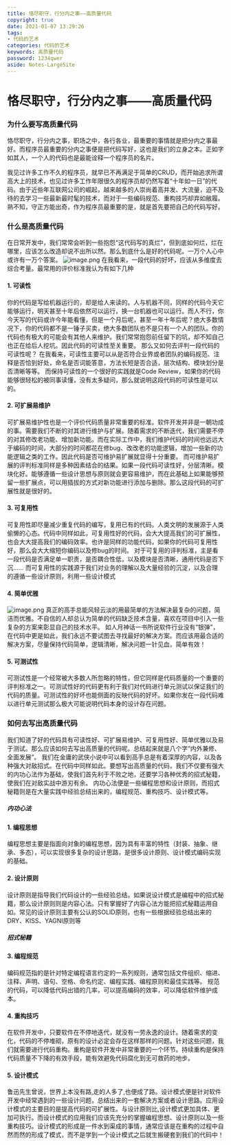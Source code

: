 ```yaml
---
title: 恪尽职守，行分内之事——高质量代码
copyright: true
date: 2021-01-07 13:29:26
tags: 
- 代码的艺术
categories: 代码的艺术
keywords: 高质量代码
password: 1234qwer
aside: Notes-LargeSite
---
```

# 恪尽职守，行分内之事——高质量代码

### 为什么要写高质量代码
恪尽职守，行分内之事，职场之中，各行各业，最重要的事情就是把分内之事最好。而程序员最重要的分内之事便是把代码写好，这也是我们的立身之本。正如字如其人，一个人的代码也是最能诠释一个程序员的名片。
<!--more-->
我见过许多工作不久的程序员，就早已不再满足于简单的CRUD，而开始追求所谓高大上的技术，也见过许多工作年限很久的程序员却仍然写着“十年如一日”的代码。由于近些年互联网公司的崛起，越来越多的人崇尚着高并发、大流量，迫不及待的去学习一些最新最时髦的技术，而对于一些编码规范、重构技巧却弃如敝履。
熟不知，守正方能出奇，作为程序员最重要的是，就是首先要把自己的代码写好。
### 什么是高质量代码
在日常开发中，我们常常会听到一些抱怨“这代码写的真烂”，但到底如何烂，烂在哪里，应该怎么改造却说不出所以然。那么到底什么是好的代码呢。一万个人心中或许有一万个答案。
![image.png](https://cdn.nlark.com/yuque/0/2020/png/479376/1608252226760-be647e7b-9b35-4ae8-a915-d35d82987b74.png#align=left&display=inline&height=450&margin=%5Bobject%20Object%5D&name=image.png&originHeight=588&originWidth=789&size=54730&status=done&style=none&width=604)
在我看来，一段代码的好坏，应该从多维度去综合考量。最常用的评价标准我认为有如下几种
#### 1. 可读性
你的代码是写给机器运行的，却是给人来读的。人与机器不同，同样的代码今天它能够运行，明天甚至十年后依然可以运行，换一台机器也可以运行。而人不行，你今天写的代码或许今年能看懂，但是一个月后呢，甚至一年十年后呢？绝大多数情况下，你的代码都不是一锤子买卖，绝大多数团队也不是只有一个人的团队。你的代码也有极大的可能会有其他人来维护。我们常常抱怨前任留下的坑，却不知自己也正在给后人挖坑。因此代码的可读性至关重要。
那么又如何去评判一段代码的可读性呢？
在我看来，可读性主要可以从是否符合业界或者团队的编码规范、注释是否恰到好处，命名是否词能答意，方法长短是否合适，层次结构、模块划分是否清晰等等。
而保持可读性的一个很好的实践就是Code Review，如果你的代码能够很轻松的被同事读懂，没有太多疑问，那么就说明这段代码的可读性是可以的。

#### 2. 可扩展易维护
可扩展易维护性也是一个评价代码质量非常重要的标准。软件开发并非是一朝功成的事。需要我们不断的对其进行维护与扩展。随着需求的不断迭代，我们需要不停的对其修改老功能、增加新功能。而在实际工作中，我们维护代码的时间也远远大于编码的时间，大部分的时间都花在修bug、改改老的功能逻辑，增加一些新的功能逻辑之类的工作。因此代码是否可维护易扩展就显得十分重要。
而可维护易扩展的评判标准同样是多种因素结合的结果。如果一段代码可读性好，分层清晰。模块化好。能够遵循一些设计思想与原则就会更容易维护，而在此基础上如果能够预留一些扩展点，可以用插拔的方式对新功能进行添加与删除。那么这段代码的可扩展性就是很好的。
#### 3. 可复用性
可复用性即尽量减少重复代码的编写，复用已有的代码。人类文明的发展源于人类偷懒的心态。代码中同样如此，可复用性好的代码，会大大提高我们的可扩展性，也会大大提高我们的编码效率。也许是同样的功能代码，如果你的代码可复用性好，那么会大大缩短你编码以及修bug的时间。
对于可复用的评判标准，主是看一段代码是否满足单一职责，是否耦合性低，以及模块是否清晰，通用代码是否下沉......
而可复用性的实践源于我们对业务的理解以及大量经验的沉淀，以及合理的遵循一些设计原则，利用一些设计模式
#### 4. 简单优雅
![image.png](https://cdn.nlark.com/yuque/0/2020/png/479376/1608255320050-1dc2cb91-5f51-4705-b4c0-20bceeaf8c7b.png#align=left&display=inline&height=394&margin=%5Bobject%20Object%5D&name=image.png&originHeight=455&originWidth=609&size=416236&status=done&style=none&width=527)
真正的高手总能风轻云淡的用最简单的方法解决最复杂的问题，简洁而优雅。不自信的人却总认为简单的代码缺乏技术含量，喜欢在项目中引入一些复杂的方案来彰显自己的技术水平。
如人月神话一书所说软件行业没有“银弹”，在代码中更是如此，我们永远不要试图去寻找最好的解决方案。而应该用最合适的解决方案，尽量保持代码简单，逻辑清晰，解决问题一针见血，简单有效！

#### 5. 可测试性
可测试性是一个经常被大多数人所忽略的特性，但它同样是代码质量的一个重要的评判标准之一。可测试性好的代码更有利于我们对代码进行单元测试以保证我们的代码的质量。可测试性的好坏也能侧面的反映代码的好坏。如果你发在一段代码难以进行单元测试那么极大可能说明代码本身的设计存在问题。
### 如何去写出高质量代码
我们知道了好的代码具有可读性好、可扩展易维护、可复用性好、简单优雅以及易于测试。那么应该如何去写出高质量的代码呢。总结起来就是八个字“内外兼修、全面发展”。
我们在金庸的武侠小说中可以看到高手总是有着深厚的内容，以及各种强大对敌招式。在代码中同样如此。要想写出高质量的代码，我们不仅要有强大的内功心法作为基础，使我们首先利于不败之地，还要学习各种优秀的招式秘籍，使我们在对敌实战中游刃有余。
内功心法便是一些编程思想和设计原则，而招式秘籍则是在大量实践中经验总结出来的，编程规范、重构技巧、设计模式等。
##### 内功心法
#### 1. 编程思想
编程思想主要是指面向对象的编程思想，因为具有丰富的特性（封装、抽象、继承、多态），可以实现很多复杂的设计思路，是很多设计原则、设计模式编码实现的基础。
#### 2. 设计原则
设计原则是指导我们代码设计的一些经验总结。如果说设计模式是编程中的招式秘籍，那么设计原则则是内容心法。只有掌握好了内容心法方能把招式秘籍运用自如。常见的设计原则主要有公认的SOLID原则，也有一些根据经验总结出来的DRY、KISS、YAGNI原则等
##### 招式秘籍
#### 3. 编程规范
编码规范指的是针对特定编程语言约定的一系列规则，通常包括文件组织、缩进、注释、声明、语句、空格、命名约定、编程实践、编程原则和最佳实践等。
规范的代码，可以降低代码出错的几率，可以提高编码的效率，可以降低软件维护成本。
#### 4. 重构技巧
在软件开发中，只要软件在不停地迭代，就没有一劳永逸的设计。随着需求的变化，代码的不停堆砌，原有的设计必定会存在这样那样的问题。针对这些问题，我们就需要进行代码重构。重构是软件开发中非常重要的一个环节。持续重构是保持代码质量不下降的有效手段，能有效避免代码腐化到无可救药的地步。
#### 5. 设计模式
鲁迅先生曾说，世界上本没有路,走的人多了,也便成了路。设计模式便是针对软件开发中经常遇到的一些设计问题，总结出来的一套解决方案或者设计思路。应用设计模式的主要目的是提高代码的可扩展性。与设计原则比,设计模式更加具体、更加可执行。而设计模式的应用我们应该先充分的掌握编程思想、设计原则以及一些重构技巧。设计模式的形成是一件水到渠成的事情，通常应该是在重构的过程中自然而然的形成了模式，而不是学到一个设计模式之后就生搬硬套到我们的代码中！
